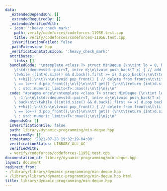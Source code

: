 ```yaml
---
data:
  _extendedDependsOn: []
  _extendedRequiredBy: []
  _extendedVerifiedWith:
  - icon: ':heavy_check_mark:'
    path: verify/codeforces/codeforces-1195E.test.cpp
    title: verify/codeforces/codeforces-1195E.test.cpp
  _isVerificationFailed: false
  _pathExtension: hpp
  _verificationStatusIcon: ':heavy_check_mark:'
  attributes:
    links: []
  bundledCode: "\ntemplate <class T> struct MinDeque {\n\tint lo = 0, hi = -1;\n\n\
    \tstd::deque<std::pair<T, int>> d;\n\tvoid push_back(T x) { // add to back\n\t\
    \twhile ((int)d.size() && d.back().first >= x) d.pop_back();\n\t\td.push_back({x,\
    \ ++hi});\n\t}\n\n\tvoid pop_front() { // delete from front\n\t\tif (d.front().second\
    \ == lo++) d.pop_front();\n\t}\n\n\tT get() {\n\t\treturn (int)d.size() ? d.front().first\
    \ : std::numeric_limits<T>::max();\n\t}\n};\n"
  code: "#pragma once\n\ntemplate <class T> struct MinDeque {\n\tint lo = 0, hi =\
    \ -1;\n\n\tstd::deque<std::pair<T, int>> d;\n\tvoid push_back(T x) { // add to\
    \ back\n\t\twhile ((int)d.size() && d.back().first >= x) d.pop_back();\n\t\td.push_back({x,\
    \ ++hi});\n\t}\n\n\tvoid pop_front() { // delete from front\n\t\tif (d.front().second\
    \ == lo++) d.pop_front();\n\t}\n\n\tT get() {\n\t\treturn (int)d.size() ? d.front().first\
    \ : std::numeric_limits<T>::max();\n\t}\n};\n"
  dependsOn: []
  isVerificationFile: false
  path: library/dynamic-programming/min-deque.hpp
  requiredBy: []
  timestamp: '2021-07-28 19:32:19-04:00'
  verificationStatus: LIBRARY_ALL_AC
  verifiedWith:
  - verify/codeforces/codeforces-1195E.test.cpp
documentation_of: library/dynamic-programming/min-deque.hpp
layout: document
redirect_from:
- /library/library/dynamic-programming/min-deque.hpp
- /library/library/dynamic-programming/min-deque.hpp.html
title: library/dynamic-programming/min-deque.hpp
---
```

